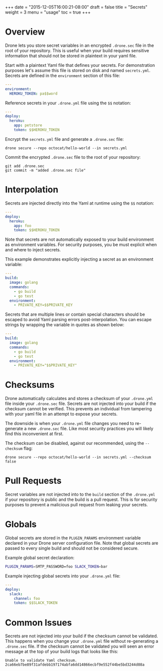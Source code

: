 +++
date = "2015-12-05T16:00:21-08:00"
draft = false
title = "Secrets"
weight = 3
menu = "usage"
toc = true
+++

# Overview

Drone lets you store secret variables in an encrypted `.drone.sec` file in the root of your repository. This is useful when your build requires sensitive information that should not be stored in plaintext in your yaml file.

Start with a plaintext Yaml file that defines your secrets. For demonstration purposes let's assume this file is stored on disk and named `secrets.yml`. Secrets are defined in the `environment` section of this file:

```yaml
---
environment:
  HEROKU_TOKEN: pa$$word
```

Reference secrets in your `.drone.yml` file using the `$$` notation:

```yaml
---
deploy:
  heroku:
    app: petstore
    token: $$HEROKU_TOKEN
```

Encrypt the `secrets.yml` file and generate a `.drone.sec` file:

```
drone secure --repo octocat/hello-world --in secrets.yml
```

Commit the encrypted `.drone.sec` file to the root of your repository:

```
git add .drone.sec
git commit -m "added .drone.sec file"
```

# Interpolation

Secrets are injected directly into the Yaml at runtime using the `$$` notation:

```yaml
---
deploy:
  heroku:
    app: foo
    token: $$HEROKU_TOKEN
```

Note that secrets are not automatically exposed to your build environment as
environment variables. For security purposes, you be must explicit when and
where to inject secrets.

This example demonstrates explicitly injecting a secret as an environment variable:

```yaml
---
build:
  image: golang
  commands:
    - go build
    - go test
  environment:
    - PRIVATE_KEY=$$PRIVATE_KEY
```

Secrets that are multiple lines or contain special characters should be escaped to
avoid Yaml parsing errors post-interpolation. You can escape strings by wrapping
the variable in quotes as shown below:

```yaml
---
build:
  image: golang
  commands:
    - go build
    - go test
  environment:
    - PRIVATE_KEY="$$PRIVATE_KEY"
```

# Checksums

Drone automatically calculates and stores a checksum of your `.drone.yml` file inside your `.drone.sec` file. Secrets are not injected into your build if the checksum cannot be verified. This prevents an individual from tampering with your yaml file in an attempt to expose your secrets.

The downside is when your `.drone.yml` file changes you need to re-generate a new `.drone.sec` file. Like most security practices you will likely find this inconvenient at first.

The checksum can be disabled, against our recommended, using the `--checksum` flag:

```
drone secure --repo octocat/hello-world --in secrets.yml --checksum false
```

# Pull Requests

Secret variables are not injected into to the `build` section of the `.drone.yml` if your repository is public and the build is a pull request. This is for security purposes to prevent a malicious pull request from leaking your secrets.

# Globals

Global secrets are stored in the `PLUGIN_PARAMS` environment variable declared in your Drone server configuration file. Note that global secrets are passed to every single build and should not be considered secure.

Example global secret declaration:

```bash
PLUGIN_PARAMS=SMTP_PASSWORD=foo SLACK_TOKEN=bar
```

Example injecting global secrets into your `.drone.yml` file:

```yaml
---
deploy:
  slack:
    channel: foo
    token: $$SLACK_TOKEN
```

# Common Issues

Secrets are not injected into your build if the checksum cannot be validated. This happens when you change your `.drone.yml` file without re-generating a `.drone.sec` file. If the checksum cannot be validated you will seen an error message at the top of your build logs that looks like this:

```
Unable to validate Yaml checksum.
2ca66eb7be89f31afdebb197174abfa6dd14866ecbf9e552f44be5bd3244d08a
```
